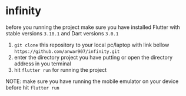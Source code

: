 # infinity
before you running the project make sure you have installed Flutter with stable versions `3.10.1` and Dart versions `3.0.1`

1. `git clone` this repository to your local pc/laptop with link bellow `https://github.com/anwar907/infinity.git`
2. enter the directory project you have putting or open the directory address in you terminal
3. hit `flutter run` for running the project

NOTE: make sure you have running the mobile emulator on your device before hit `flutter run`
